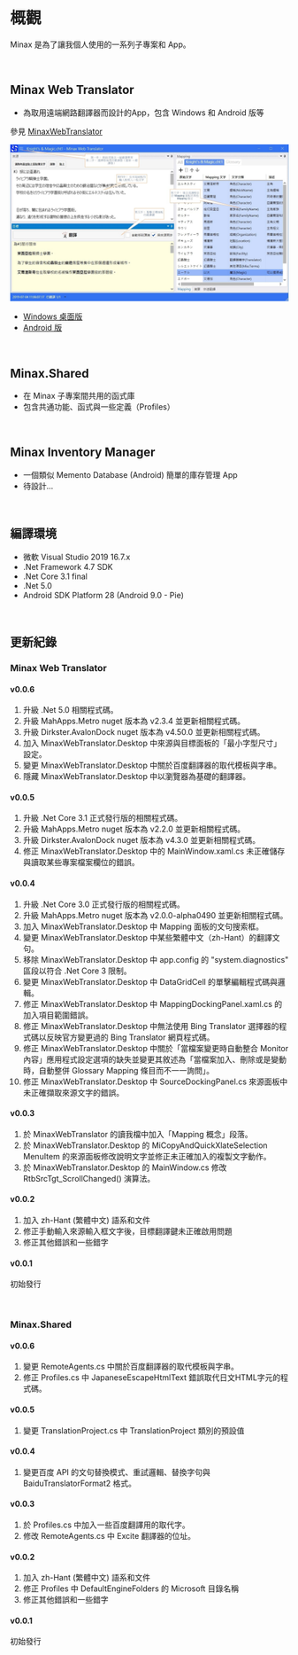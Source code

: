 ﻿# 概觀

Minax 是為了讓我個人使用的一系列子專案和 App。  

<br />

## Minax Web Translator
- 為取用遠端網路翻譯器而設計的App，包含 Windows 和 Android 版等 

參見 [MinaxWebTranslator](https://github.com/nuthrash/Minax/tree/master/MinaxWebTranslator/)


![MWT-WinDesktop-Target3-note.jpg](./Assets/Images/ScreenShots/MWT-WinDesktop-Target3-note.zh-Hant.jpg "Minax Web Translator 桌面版") 

- [Windows 桌面版](https://github.com/nuthrash/Minax/tree/master/MinaxWebTranslator#windows-desktop)
- [Android 版](https://github.com/nuthrash/Minax/tree/master/MinaxWebTranslator#android)

<br />

## Minax.Shared
- 在 Minax 子專案間共用的函式庫
- 包含共通功能、函式與一些定義（Profiles）  
<br />

## Minax Inventory Manager
- 一個類似 Memento Database (Android) 簡單的庫存管理 App
- 待設計...  
<br />

## 編譯環境
- 微軟 Visual Studio 2019 16.7.x
- .Net Framework 4.7 SDK
- .Net Core 3.1 final
- .Net 5.0
- Android SDK Platform 28 (Android 9.0 - Pie)


<br />

## 更新紀錄

### Minax Web Translator

#### v0.0.6
1. 升級 .Net 5.0 相關程式碼。
2. 升級 MahApps.Metro nuget 版本為 v2.3.4 並更新相關程式碼。
3. 升級 Dirkster.AvalonDock nuget 版本為 v4.50.0 並更新相關程式碼。
4. 加入 MinaxWebTranslator.Desktop 中來源與目標面板的「最小字型尺寸」設定。
5. 變更 MinaxWebTranslator.Desktop 中關於百度翻譯器的取代模板與字串。
6. 隱藏 MinaxWebTranslator.Desktop 中以瀏覽器為基礎的翻譯器。

#### v0.0.5
1. 升級 .Net Core 3.1 正式發行版的相關程式碼。
2. 升級 MahApps.Metro nuget 版本為 v2.2.0 並更新相關程式碼。
3. 升級 Dirkster.AvalonDock nuget 版本為 v4.3.0 並更新相關程式碼。
4. 修正 MinaxWebTranslator.Desktop 中的 MainWindow.xaml.cs 未正確儲存與讀取某些專案檔案欄位的錯誤。

#### v0.0.4
1. 升級 .Net Core 3.0 正式發行版的相關程式碼。
2. 升級 MahApps.Metro nuget 版本為 v2.0.0-alpha0490 並更新相關程式碼。
3. 加入 MinaxWebTranslator.Desktop 中 Mapping 面板的文句搜索框。
4. 變更 MinaxWebTranslator.Desktop 中某些繁體中文（zh-Hant）的翻譯文句。
5. 移除 MinaxWebTranslator.Desktop 中 app.config 的 "system.diagnostics" 區段以符合 .Net Core 3 限制。
6. 變更 MinaxWebTranslator.Desktop 中 DataGridCell 的單擊編輯程式碼與邏輯。
7. 修正 MinaxWebTranslator.Desktop 中 MappingDockingPanel.xaml.cs 的加入項目範圍錯誤。
8. 修正 MinaxWebTranslator.Desktop 中無法使用 Bing Translator 選擇器的程式碼以反映官方變更過的 Bing Translator 網頁程式碼。
9. 修正 MinaxWebTranslator.Desktop 中關於「當檔案變更時自動整合 Monitor 內容」應用程式設定選項的缺失並變更其敘述為「當檔案加入、刪除或是變動時，自動整併 Glossary Mapping 條目而不一一詢問」。
10. 修正 MinaxWebTranslator.Desktop 中 SourceDockingPanel.cs 來源面板中未正確擷取來源文字的錯誤。

#### v0.0.3
1. 於 MinaxWebTranslator 的讀我檔中加入「Mapping 概念」段落。
2. 於 MinaxWebTranslator.Desktop 的 MiCopyAndQuickXlateSelection MenuItem 的來源面板修改說明文字並修正未正確加入的複製文字動作。
3. 於 MinaxWebTranslator.Desktop 的 MainWindow.cs 修改 RtbSrcTgt_ScrollChanged() 演算法。

#### v0.0.2
1. 加入 zh-Hant (繁體中文) 語系和文件
2. 修正手動輸入來源輸入框文字後，目標翻譯鍵未正確啟用問題
3. 修正其他錯誤和一些錯字

#### v0.0.1
初始發行

<br />

### Minax.Shared

#### v0.0.6
1. 變更 RemoteAgents.cs 中關於百度翻譯器的取代模板與字串。
2. 修正 Profiles.cs 中 JapaneseEscapeHtmlText 錯誤取代日文HTML字元的程式碼。

#### v0.0.5
1. 變更 TranslationProject.cs 中 TranslationProject 類別的預設值

#### v0.0.4
1. 變更百度 API 的文句替換模式、重試邏輯、替換字句與 BaiduTranslatorFormat2 格式。

#### v0.0.3
1. 於 Profiles.cs 中加入一些百度翻譯用的取代字。
2. 修改 RemoteAgents.cs 中 Excite 翻譯器的位址。

#### v0.0.2
1. 加入 zh-Hant (繁體中文) 語系和文件
2. 修正 Profiles 中 DefaultEngineFolders 的 Microsoft 目錄名稱
3. 修正其他錯誤和一些錯字

#### v0.0.1
初始發行

